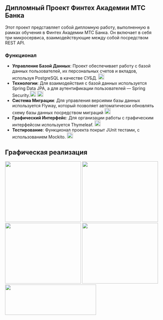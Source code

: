 ## Дипломный Проект Финтех Академии МТС Банка

Этот проект представляет собой дипломную работу, выполненную в рамках обучения в Финтех Академии МТС Банка. Он включает в себя три микросервиса, взаимодействующие между собой посредством REST API.

### Функционал

- **Управление Базой Данных**: Проект обеспечивает работу с базой данных пользователей, их персональных счетов и вкладов, используя PostgreSQL в качестве СУБД. <img src="https://www.postgresql.org/media/img/about/press/elephant.png" width="20" height="20">
- **Технологии**: Для взаимодействия с базой данных используется Spring Data JPA, а для аутентификации пользователей — Spring Security.<img src="https://spring.io/img/projects/spring-data.svg" width="20" height="20"> <img src="https://spring.io/img/projects/spring-security.svg" width="20" height="20">
- **Система Миграции**: Для управления версиями базы данных используется Flyway, который позволяет автоматически обновлять схему базы данных посредством миграций  <img src="https://upload.wikimedia.org/wikipedia/commons/thumb/e/e1/Flyway_logo.svg/330px-Flyway_logo.svg.png" width="20" height="20">
- **Графический Интерфейс**: Для организации работы с графическим интерфейсом используется Thymeleaf.  <img src="https://www.thymeleaf.org/images/thymeleaf.png" width="20" height="20">
- **Тестирование**: Функционал проекта покрыт JUnit тестами, с использованием Mockito. <img src="https://junit.org/junit5/assets/img/junit5-logo.png" width="20" height="20">

## Графическая реализация
<img src="https://github.com/mikl14/MtsDiplom/assets/107858531/36eb5fa1-2fba-47ba-9923-3c4669418a52"  width="250vh" height="200vh"> 
<img src="https://github.com/mikl14/MtsDiplom/assets/107858531/c81ec748-498b-4cef-9d1f-df2750c59f90"  width="250vh" height="200vh"> 
<img src="https://github.com/mikl14/MtsDiplom/assets/107858531/90ebeba0-1a4c-4db7-be37-1d49d7dacf95"  width="250vh" height="200vh"> 
<img src="https://github.com/mikl14/MtsDiplom/assets/107858531/54195b2d-efc9-4017-bf26-f560ff8872cf"  width="250vh" height="200vh"> 
<img src="https://github.com/mikl14/MtsDiplom/assets/107858531/adcf392b-1b67-45a5-b4d6-2273dc5ed95b"  width="300vh" height="100vh"> 
